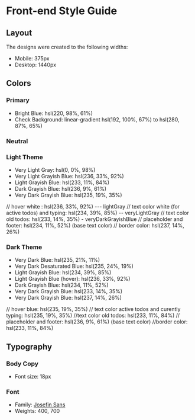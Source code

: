 # Front-end Style Guide

## Layout

The designs were created to the following widths:

- Mobile: 375px
- Desktop: 1440px

## Colors

### Primary

- Bright Blue: hsl(220, 98%, 61%)
- Check Background: linear-gradient hsl(192, 100%, 67%) to hsl(280, 87%, 65%)

### Neutral

### Light Theme

- Very Light Gray: hsl(0, 0%, 98%)
- Very Light Grayish Blue: hsl(236, 33%, 92%)
- Light Grayish Blue: hsl(233, 11%, 84%)
- Dark Grayish Blue: hsl(236, 9%, 61%)
- Very Dark Grayish Blue: hsl(235, 19%, 35%)

// hover white : hsl(236, 33%, 92%) --- lightGray
// text color white (for active todos) and typing: hsl(234, 39%, 85%) -- veryLightGray
// text color old todos: hsl(233, 14%, 35%) - veryDarkGrayishBlue
// placeholder and footer: hsl(234, 11%, 52%) (base text color)
// border color: hsl(237, 14%, 26%)

### Dark Theme

- Very Dark Blue: hsl(235, 21%, 11%)
- Very Dark Desaturated Blue: hsl(235, 24%, 19%)
- Light Grayish Blue: hsl(234, 39%, 85%)
- Light Grayish Blue (hover): hsl(236, 33%, 92%)
- Dark Grayish Blue: hsl(234, 11%, 52%)
- Very Dark Grayish Blue: hsl(233, 14%, 35%)
- Very Dark Grayish Blue: hsl(237, 14%, 26%)

// hover blue: hsl(235, 19%, 35%)
// text color active todos and curently typing: hsl(235, 19%, 35%)
//text color old todos: hsl(233, 11%, 84%)
// placeholder and footer: hsl(236, 9%, 61%) (base text color)
//border color: hsl(233, 11%, 84%)


## Typography

### Body Copy

- Font size: 18px

### Font

- Family: [Josefin Sans](https://fonts.google.com/specimen/Josefin+Sans)
- Weights: 400, 700

